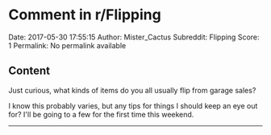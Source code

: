 # Comment in r/Flipping

Date: 2017-05-30 17:55:15
Author: Mister_Cactus
Subreddit: Flipping
Score: 1
Permalink: No permalink available

## Content

Just curious, what kinds of items do you all usually flip from garage sales?

I know this probably varies, but any tips for things I should keep an eye out for? I'll be going to a few for the first time this weekend.

---

